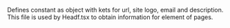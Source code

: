 Defines constant as object with kets for url, site logo, email and description.
This file is used by Headf.tsx to obtain information for <head> element of pages.